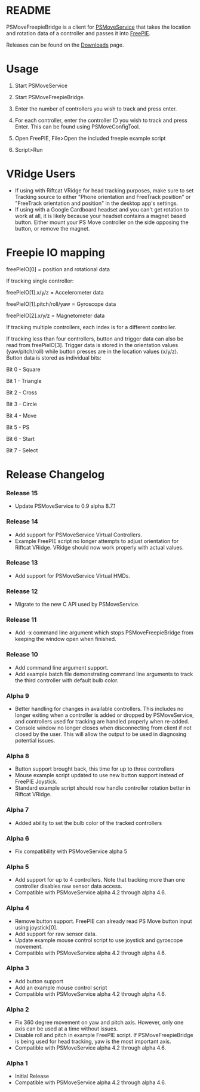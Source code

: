 # README #

PSMoveFreepieBridge is a client for [PSMoveService](https://github.com/cboulay/PSMoveService) that takes the location and rotation data of a controller and passes it into [FreePIE](https://andersmalmgren.github.io/FreePIE/).

Releases can be found on the [Downloads](https://bitbucket.org/hawkinse/psmovefreepiebridge/downloads) page.

# Usage #
1. Start PSMoveService

2. Start PSMoveFreepieBridge.

3. Enter the number of controllers you wish to track and press enter.

4. For each controller, enter the controller ID you wish to track and press Enter. This can be found using PSMoveConfigTool.

5. Open FreePIE, File>Open the included freepie example script

6. Script>Run

# VRidge Users #
* If using with Riftcat VRidge for head tracking purposes, make sure to set Tracking source to either "Phone orientation and FreeTrack position" or "FreeTrack orientation and position" in the desktop app's settings. 
* If using with a Google Cardboard headset and you can't get rotation to work at all, it is likely because your headset contains a magnet based button. Either mount your PS Move controller on the side opposing the button, or remove the magnet.

# Freepie IO mapping #

freePieIO[0] = position and rotational data

If tracking single controller:

freePieIO[1].x/y/z = Accelerometer data

freePieIO[1].pitch/roll/yaw = Gyroscope data

freePieIO[2].x/y/z = Magnetometer data

If tracking multiple controllers, each index is for a different controller.

If tracking less than four controllers, button and trigger data can also be read from freePieIO[3]. Trigger data is stored in the orientation values (yaw/pitch/roll) while button presses are in the location values (x/y/z). Button data is stored as individual bits:

Bit 0 - Square

Bit 1 - Triangle

Bit 2 - Cross

Bit 3 - Circle

Bit 4 - Move

Bit 5 - PS

Bit 6 - Start

Bit 7 - Select

# Release Changelog #

### Release 15 ###
* Update PSMoveService to 0.9 alpha 8.7.1

### Release 14 ###
* Add support for PSMoveService Virtual Controllers.
* Example FreePIE script no longer attempts to adjust orientation for Riftcat VRidge. VRidge should now work properly with actual values.

### Release 13 ###
* Add support for PSMoveService Virtual HMDs.

### Release 12 ###
* Migrate to the new C API used by PSMoveService.

### Release 11 ###
* Add -x command line argument which stops PSMoveFreepieBridge from keeping the window open when finished.

### Release 10 ###
* Add command line argument support.
* Add example batch file demonstrating command line arguments to track the third controller with default bulb color.

### Alpha 9 ###
* Better handling for changes in available controllers. This includes no longer exiting when a controller is added or dropped by PSMoveService, and controllers used for tracking are handled properly when re-added.
* Console window no longer closes when disconnecting from client if not closed by the user. This will allow the output to be used in diagnosing potential issues.

### Alpha 8 ###
* Button support brought back, this time for up to three controllers
* Mouse example script updated to use new button support instead of FreePIE Joystick.
* Standard example script should now handle controller rotation better in Riftcat VRidge.

### Alpha 7 ###
* Added ability to set the bulb color of the tracked controllers

### Alpha 6 ###
* Fix compatibility with PSMoveService alpha 5

### Alpha 5 ###
* Add support for up to 4 controllers. Note that tracking more than one controller disables raw sensor data access.
* Compatible with PSMoveService alpha 4.2 through alpha 4.6.

### Alpha 4 ###
* Remove button support. FreePIE can already read PS Move button input using joystick[0].
* Add support for raw sensor data.
* Update example mouse control script to use joystick and gyroscope movement.
* Compatible with PSMoveService alpha 4.2 through alpha 4.6.

### Alpha 3 ###
* Add button support
* Add an example mouse control script
* Compatible with PSMoveService alpha 4.2 through alpha 4.6.

### Alpha 2 ###
* Fix 360 degree movement on yaw and pitch axis. However, only one axis can be used at a time without issues.
* Disable roll and pitch in example FreePIE script. If PSMoveFreepieBridge is being used for head tracking, yaw is the most important axis.
* Compatible with PSMoveService alpha 4.2 through alpha 4.6.

### Alpha 1 ###
* Initial Release
* Compatible with PSMoveService alpha 4.2 through alpha 4.6.